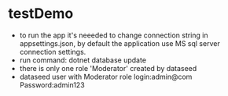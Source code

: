 # testDemo
* to run the app it's neeeded to change connection string in appsettings.json, by default the application use MS sql server connection settings.
* run command: dotnet database update  
* there is only one role 'Moderator' created by dataseed
* dataseed user with  Moderator role login:admin@com	Password:admin123

